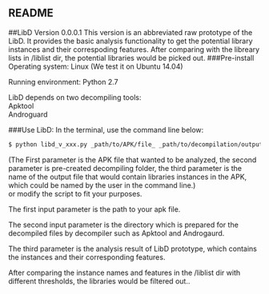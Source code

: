 README
------
##LibD Version 0.0.0.1
This version is an abbreviated raw prototype of the LibD.
It provides the basic analysis functionality to get the potential library instances and their correspoding features.
After comparing with the libreary lists in /liblist dir, the potential libraries would be picked out.
###Pre-install
Operating system:
    Linux (We test it on Ubuntu 14.04)

Running environment:
    Python 2.7

LibD depends on two decompiling tools:   
    Apktool  
    Androguard  

###Use LibD:
In the terminal, use the command line below: 
```bash
$ python libd_v_xxx.py _path/to/APK/file_ _path/to/decompilation/output/dir_ _library/instances/list/file_
```
(The First parameter is the APK file that wanted to be analyzed, the second parameter is pre-created decompiling folder, the third parameter is the name of the output file that would contain libraries instances in the APK, which could be named by the user in the command line.)  
or modify the script to fit your purposes.

The first input parameter is the path to your apk file.  

The second input parameter is the directory which is prepared for the decompiled files by decompiler such as Apktool and Androgaurd.  

The third parameter is the analysis result of LibD prototype, which contains the instances and their corresponding features.

After comparing the instance names and features in the /liblist dir with different thresholds, the libraries would be filtered out..